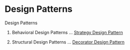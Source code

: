 # Design Patterns
Design Patterns

1. Behavioral Design Patterns
... [Strategy Design Pattern](../../blob/master/BehavioralDesignPatterns/StrategyDesignPattern.php)

2. Structural Design Patterns
... [Decorator Design Pattern](../../blob/master/StructuralDesignPatterns/DecoratorPattern.php)
